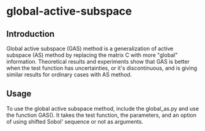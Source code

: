 # global-active-subspace
## Introduction
Global active subspace (GAS) method is a generalization of active subspace (AS) method by replacing the matrix C with more "global" information. Theoretical results and experiments show that GAS is better when the test function has uncertainties, or it's discontinuous, and is giving similar results for ordinary cases with AS method.

## Usage
To use the global active subspace method, include the global_as.py and use the function GAS(). It takes the test function, the parameters, and an option of using shifted Sobol' sequence or not as arguments. 
